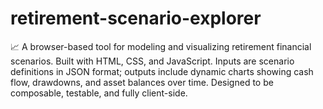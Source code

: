 # retirement-scenario-explorer
📈 A browser-based tool for modeling and visualizing retirement financial scenarios. Built with HTML, CSS, and JavaScript. Inputs are scenario definitions in JSON format; outputs include dynamic charts showing cash flow, drawdowns, and asset balances over time. Designed to be composable, testable, and fully client-side.

